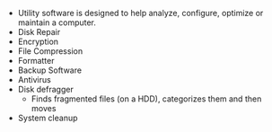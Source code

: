 - Utility software is designed to help analyze, configure, optimize or maintain a computer.
- Disk Repair
- Encryption
- File Compression
- Formatter
- Backup Software
- Antivirus
- Disk defragger
	- Finds fragmented files (on a HDD), categorizes them and then moves 
- System cleanup